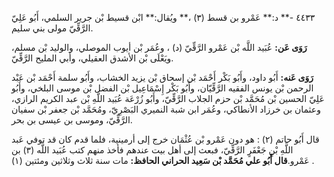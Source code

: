 ٤٤٣٣ -** د:** عَمْرو بن قسط (٣) ،** ويُقال:** ابْن قسيط بْن جرير السلمي، أَبُو عَلِيّ الرَّقِّيّ مولى بني سليم.

**رَوَى عَن:** عُبَيد اللَّه بْن عَمْرو الرَّقِّيّ (د) ، وعُمَر بْن أيوب الموصلي، والوليد بْن مسلم، ويَعْلَى بْن الأشدق العقيلي، وأبي المليح الرَّقِّيّ.

**رَوَى عَنه:** أَبُو داود، وأَبُو بَكْر أَحْمَد بْن إسحاق بْن يزيد الخشاب، وأَبُو سلمة أَحْمَد بْن عَبْد الرحمن بْن يونس الفقيه الرَّقِّيّان، وأَبُو بَكْر إِسْمَاعِيل بْن الفضل بْن موسى البلخي، وأَبُو عَلِيّ الحسين بْن مُحَمَّد بْن حزم الجلاب الرَّقِّيّ، وأَبُو زُرْعَة عُبَيد اللَّهِ بْن عبد الكريم الرازي، وعثمان بن خرزاد الأنطاكي، وعُمَر ابن شبة النميري البَصْرِيّ، ومُحَمَّد بْن جعفر بْن سفيان الرَّقِّيّ، وموسى بن عيسى بن بحر.

قال أَبُو حاتم (٢) : هو دون عَمْرو بْن عُثْمَان خرج إلى أرمينية، فلما قدم كان قد توفي عَبد اللَّهِ بْنِ جَعْفَرٍ الرَّقِّيّ، فبعث إلى أهل بيت عندهم فأخذ منهم كتب عُبَيد اللَّه (٣) بن عَمْرو.**قال أَبُو علي مُحَمَّد بْن سَعِيد الحراني الحافظ:** مات سنة ثلاث وثلاثين ومئتين (١) .
